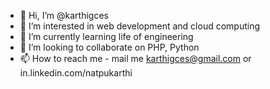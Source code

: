 - 👋 Hi, I’m @karthigces
- 👀 I’m interested in web development and cloud computing
- 🌱 I’m currently learning life of engineering
- 💞️ I’m looking to collaborate on PHP, Python
- 📫 How to reach me - mail me karthigces@gmail.com or in.linkedin.com/natpukarthi

<!---
karthigces/karthigces is a ✨ special ✨ repository because its `README.md` (this file) appears on your GitHub profile.
You can click the Preview link to take a look at your changes.
--->
